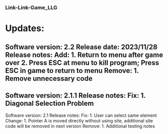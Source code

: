 ### Link-Link-Game_LLG
# Updates:
Software version: 2.2
Release date: 2023/11/28
Release notes:
Add:    1. Return to menu after game over
        2. Press ESC at menu to kill program; Press ESC in game to return to menu
Remove: 1. Remove unnecessary code
-------------------------
Software version: 2.1.1
Release notes:
Fix:    1. Diagonal Selection Problem
-------------------------
Software version: 2.1
Release notes:
Fix:    1. User can select same element
Change: 1. Pointer A is moved directly without using site, additional site code will be removed in next version
Remove: 1. Additional testing notes
